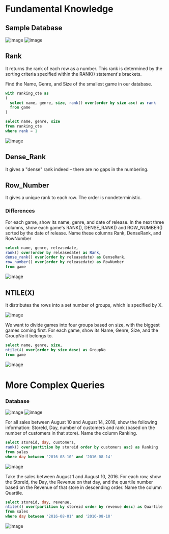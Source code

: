 # Fundamental Knowledge #

## Sample Database ##

![image](https://user-images.githubusercontent.com/77920592/194050135-c05bc442-682f-47c3-9b49-916254d071ab.png)
![image](https://user-images.githubusercontent.com/77920592/194050263-cb09a9c0-59cb-4294-a828-cb6f1ec6f902.png)


## Rank ##
It returns the rank of each row as a number. This rank is determined by the sorting criteria specified within the RANK() statement's brackets.

Find the Name, Genre, and Size of the smallest game in our database.
```sql
with ranking_cte as
(
  select name, genre, size, rank() over(order by size asc) as rank
  from game
)

select name, genre, size
from ranking_cte 
where rank = 1
```
![image](https://user-images.githubusercontent.com/77920592/194052400-7df5b884-09b6-40b6-ac6e-8c4d232fde64.png)

## Dense_Rank ##
It gives a "dense" rank indeed – there are no gaps in the numbering.

## Row_Number ##
It gives a unique rank to each row. The order is nondeterministic.

### Differences ###
For each game, show its name, genre, and date of release. In the next three columns, show each game's RANK(), DENSE_RANK() and ROW_NUMBER() sorted by the date of release. Name these columns Rank, DenseRank, and RowNumber
```sql
select name, genre, releasedate,
rank() over(order by releasedate) as Rank,
dense_rank() over(order by releasedate) as DenseRank,
row_number() over(order by releasedate) as RowNumber
from game
```
![image](https://user-images.githubusercontent.com/77920592/194051282-d6b8ef42-ce7c-4adf-8bf8-524249a9b1ee.png)

## NTILE(X) ##
It distributes the rows into a set number of groups, which is specified by X.

![image](https://user-images.githubusercontent.com/77920592/194051822-4c02fa0a-4ea1-4dab-960e-47b7299f507e.png)

We want to divide games into four groups based on size, with the biggest games coming first. For each game, show its Name, Genre, Size, and the GroupNo it belongs to.
```sql
select name, genre, size, 
ntile(4) over(order by size desc) as GroupNo
from game
```
![image](https://user-images.githubusercontent.com/77920592/194051785-eccd7d7e-749f-4fe4-8bda-0cb4a34d5aae.png)


# More Complex Queries #

### Database ###

![image](https://user-images.githubusercontent.com/77920592/194087824-9a70f020-658f-4e04-a48e-27344d9fba7c.png)
![image](https://user-images.githubusercontent.com/77920592/194087904-dac1ac7a-bb19-4a4d-bc6a-7c42dec4fa18.png)

For all sales between August 10 and August 14, 2016, show the following information: StoreId, Day, number of customers and rank (based on the number of customers in that store). Name the column Ranking.

```sql
select storeid, day, customers, 
rank() over(partition by storeid order by customers asc) as Ranking
from sales
where day between '2016-08-10' and '2016-08-14'
```

![image](https://user-images.githubusercontent.com/77920592/194088062-aa681024-1cf0-46cb-b3b3-bed77e389906.png)

Take the sales between August 1 and August 10, 2016. For each row, show the StoreId, the Day, the Revenue on that day, and the quartile number based on the Revenue of that store in descending order. Name the column Quartile.

```sql
select storeid, day, revenue,
ntile(4) over(partition by storeid order by revenue desc) as Quartile
from sales
where day between '2016-08-01' and '2016-08-10'
```

![image](https://user-images.githubusercontent.com/77920592/194088653-14189bd1-397f-4b8a-8987-448d1cb10043.png)
